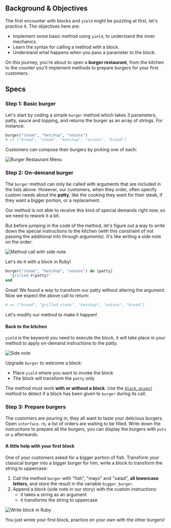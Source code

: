 ## Background & Objectives

The first encounter with blocks and `yield` might be puzzling at first, let's practice it. The objectives here are:
- Implement some basic method using `yield`, to understand the inner mechanics.
- Learn the syntax for calling a method with a block.
- Understand what happens when you pass a parameter to the block.

On this journey, you're about to open a **burger restaurant**, from the kitchen to the counter you'll implement methods to prepare burgers for your first customers.

## Specs

### Step 1: Basic burger

Let's start by coding a simple `burger` method which takes 3 parameters, patty, sauce and topping, and returns the burger as an array of strings. For instance:

```ruby
burger("steak", "ketchup", "onions")
# => ["bread", "steak", "ketchup", "onions", "bread"]
```

Customers can compose their burgers by picking one of each:

![Burger Restaurant Menu](https://raw.githubusercontent.com/lewagon/fullstack-images/master/ruby/burger-restaurant-menu.svg?sanitize=true)

### Step 2: On-demand burger

The `burger` method can only be called with arguments that are included in the lists above. However, our customers, when they order, often specify custom needs about the **patty**, like the cooking they want for their steak, if they want a bigger portion, or a replacement.

Our method is not able to receive this kind of special demands right now, so we need to rework it a bit.

But before jumping in the code of the method, let's figure out a way to write down the special instructions to the kitchen (with this constraint of not passing the additional info through arguments). It's like writing a side note on the order:

![Method call with side note](https://raw.githubusercontent.com/lewagon/fullstack-images/master/ruby/burger-restaurant-method.svg?sanitize=true)

Let's do it with a block in Ruby!

```ruby
burger("steak", "ketchup", "onions") do |patty|
  "grilled #{patty}"
end
```

Great! We found a way to transform our patty without altering the argument. Now we expect the above call to return:

```ruby
# => ["bread", "grilled steak", "ketchup", "onions", "bread"]
```

Let's modify our method to make it happen!

#### Back to the kitchen

`yield` is the keyword you need to execute the block, it will take place in your method to apply on-demand instructions to the patty.

![Side note](https://raw.githubusercontent.com/lewagon/fullstack-images/master/ruby/burger-restaurant-yield.svg?sanitize=true)

Upgrade `burger` to welcome a block:
- Place `yield` where you want to invoke the block
- The block will transform the `patty` only

The method must work **with or without a block**. Use the [`block_given?`](https://ruby-doc.org/core-2.7.0/Kernel.html#method-i-block_given-3F) method to detect if a block has been given to `burger` during its call.

### Step 3: Prepare burgers

The customers are pouring in, they all want to taste your delicious burgers.
Open `interface.rb`, a list of orders are waiting to be filled. Write down the instructions to prepare all the burgers, you can display the burgers with `puts` or `p` afterwards.

#### A little help with your first block

One of your customers asked for a bigger portion of fish. Transform your classical burger into a bigger burger for him, write a block to transform the string to uppercase:
 1. Call the method `burger` with "fish", "mayo" and "salad", **all lowercase letters**, and store the result in the variable `bigger_burger`.
 2. Append a block (side note in our story) with the custom instructions:
 	- it takes a string as an argument
 	- it transforms the string to uppercase

![Write block in Ruby](https://raw.githubusercontent.com/lewagon/fullstack-images/master/ruby/burger-restaurant-syntax.svg?sanitize=true)

You just wrote your first block, practice on your own with the other burgers!
